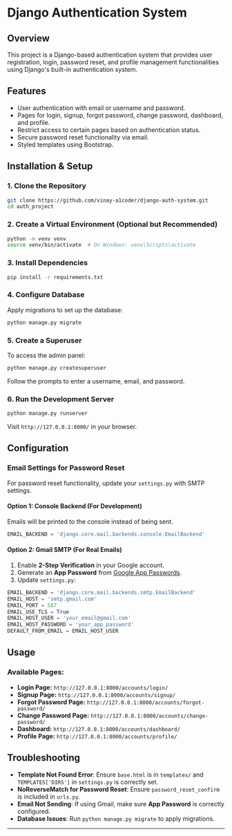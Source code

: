 # Django Authentication System

## Overview
This project is a Django-based authentication system that provides user registration, login, password reset, and profile management functionalities using Django's built-in authentication system.

## Features
- User authentication with email or username and password.
- Pages for login, signup, forgot password, change password, dashboard, and profile.
- Restrict access to certain pages based on authentication status.
- Secure password reset functionality via email.
- Styled templates using Bootstrap.

## Installation & Setup
### 1. Clone the Repository
```sh
git clone https://github.com/vinay-a1coder/django-auth-system.git
cd auth_project
```

### 2. Create a Virtual Environment (Optional but Recommended)
```sh
python -m venv venv
source venv/bin/activate  # On Windows: venv\Scripts\activate
```

### 3. Install Dependencies
```sh
pip install -r requirements.txt
```

### 4. Configure Database
Apply migrations to set up the database:
```sh
python manage.py migrate
```

### 5. Create a Superuser
To access the admin panel:
```sh
python manage.py createsuperuser
```
Follow the prompts to enter a username, email, and password.

### 6. Run the Development Server
```sh
python manage.py runserver
```
Visit `http://127.0.0.1:8000/` in your browser.

## Configuration
### Email Settings for Password Reset
For password reset functionality, update your `settings.py` with SMTP settings.

#### Option 1: Console Backend (For Development)
Emails will be printed to the console instead of being sent.
```python
EMAIL_BACKEND = 'django.core.mail.backends.console.EmailBackend'
```

#### Option 2: Gmail SMTP (For Real Emails)
1. Enable **2-Step Verification** in your Google account.
2. Generate an **App Password** from [Google App Passwords](https://myaccount.google.com/apppasswords).
3. Update `settings.py`:
```python
EMAIL_BACKEND = 'django.core.mail.backends.smtp.EmailBackend'
EMAIL_HOST = 'smtp.gmail.com'
EMAIL_PORT = 587
EMAIL_USE_TLS = True
EMAIL_HOST_USER = 'your_email@gmail.com'
EMAIL_HOST_PASSWORD = 'your_app_password'
DEFAULT_FROM_EMAIL = EMAIL_HOST_USER
```


## Usage
### Available Pages:
- **Login Page:** `http://127.0.0.1:8000/accounts/login/`
- **Signup Page:** `http://127.0.0.1:8000/accounts/signup/`
- **Forgot Password Page:** `http://127.0.0.1:8000/accounts/forgot-password/`
- **Change Password Page:** `http://127.0.0.1:8000/accounts/change-password/`
- **Dashboard:** `http://127.0.0.1:8000/accounts/dashboard/`
- **Profile Page:** `http://127.0.0.1:8000/accounts/profile/`

## Troubleshooting
- **Template Not Found Error**: Ensure `base.html` is in `templates/` and `TEMPLATES['DIRS']` in `settings.py` is correctly set.
- **NoReverseMatch for Password Reset**: Ensure `password_reset_confirm` is included in `urls.py`.
- **Email Not Sending**: If using Gmail, make sure **App Password** is correctly configured.
- **Database Issues**: Run `python manage.py migrate` to apply migrations.


---



